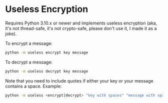# Useless Encryption

Requires Python 3.10.x or newer and implements useless encryption (aka, it's not thread-safe, it's not crypto-safe, please don't use it, I made it as a joke).

To encrypt a message:

```sh
python -m useless encrypt key message
```

To decrypt a message:

```sh
python -m useless decrypt key message
```

Note that you need to include quotes if either your key or your message contains a space. Example:

```sh
python -m useless <encrypt|decrypt> "key with spaces" "message with spaces"
```
